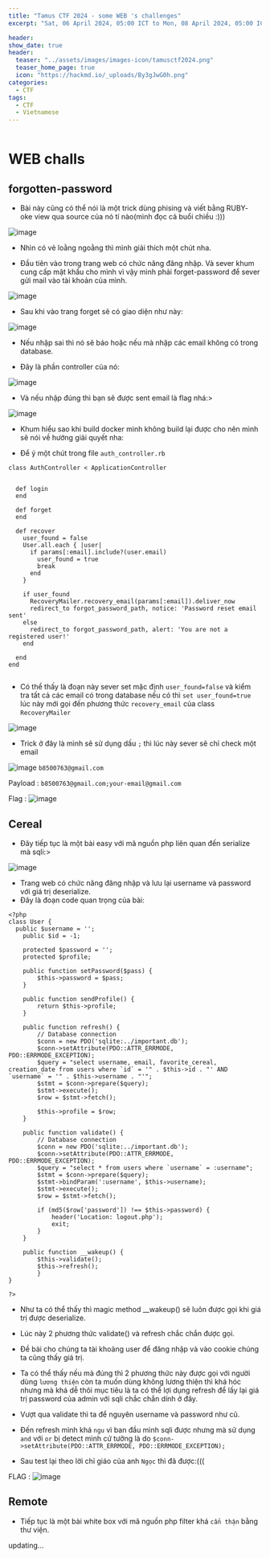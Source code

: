 ```yaml
---
title: "Tamus CTF 2024 - some WEB 's challenges"
excerpt: "Sat, 06 April 2024, 05:00 ICT to Mon, 08 April 2024, 05:00 ICT"

header:
show_date: true
header:
  teaser: "../assets/images/images-icon/tamusctf2024.png"
  teaser_home_page: true
  icon: "https://hackmd.io/_uploads/By3gJwG0h.png"
categories:
  - CTF
tags:
  - CTF
  - Vietnamese
---
```


<p align="center">
<img src="https://l3mnt2010.github.io/assets/images/images-icon/tamusctf2024.png" alt="">
</p>


# WEB challs

## forgotten-password


- Bài này cũng có thể nói là một trick dùng phising và viết bằng RUBY- oke view qua source của nó tí nào(mình đọc cả buổi chiều :)))


![image](https://hackmd.io/_uploads/SkU_Va7xR.png)


- Nhìn có vẻ loằng ngoằng thì mình giải thích một chút nha.

- Đầu tiên vào trong trang web có chức năng đăng nhập. Và sever khum cung cấp mật khẩu cho mình vì vậy mình phải forget-password để sever gửi mail vào tài khoản của mình.


![image](https://hackmd.io/_uploads/SJNJSTXeA.png)

- Sau khi vào trang forget sẽ có giao diện như này:

![image](https://hackmd.io/_uploads/BJ-ZBpmx0.png)
- Nếu nhập sai thì nó sẽ báo hoặc nếu mà nhập các email không có trong database.

- Đây là phần controller của nó:

![image](https://hackmd.io/_uploads/HJcHr6mxA.png)


- Và nếu nhập đúng thì bạn sẽ được sent email là flag nhá:>

![image](https://hackmd.io/_uploads/Bk_dBT7eA.png)

- Khum hiểu sao khi build docker mình không build lại được cho nên mình sẽ nói về hướng giải quyết nha:

- Để ý một chút trong file `auth_controller.rb`


```
class AuthController < ApplicationController


  def login
  end

  def forget
  end

  def recover
    user_found = false
    User.all.each { |user|
      if params[:email].include?(user.email)
        user_found = true
        break
      end
    }

    if user_found
      RecoveryMailer.recovery_email(params[:email]).deliver_now
      redirect_to forgot_password_path, notice: 'Password reset email sent'
    else
      redirect_to forgot_password_path, alert: 'You are not a registered user!'
    end

  end
end


```

- Có thể thấy là đoạn này sever set mặc định `user_found=false` và kiểm tra tất cả các email có trong database nếu có thì `set user_found=true` lúc này mới gọi đến phương thức `recovery_email` của class `RecoveryMailer`

![image](https://hackmd.io/_uploads/H1d58p7g0.png)

- Trick ở đây là mình sẽ sử dụng dấu `;` thì lúc này sever sẽ chỉ check một email 

![image](https://hackmd.io/_uploads/B1RMv6mlC.png) `b8500763@gmail.com`

Payload : `b8500763@gmail.com;your-email@gmail.com`


Flag : ![image](https://hackmd.io/_uploads/rJLtwamgA.png)



## Cereal

- Đây tiếp tục là một bài easy với mã nguồn php liên quan đến serialize mà sqli:>


![image](https://hackmd.io/_uploads/rJK4Oa7gC.png)


- Trang web có chức năng đăng nhập và lưu lại username và password với giá trị deserialize. 
- Đây là đoạn code quan trọng của bài:

```
<?php
class User {
  public $username = '';
	public $id = -1;
	
	protected $password = '';
	protected $profile;

	public function setPassword($pass) {
		$this->password = $pass;
	}

	public function sendProfile() {
		return $this->profile;
	}

	public function refresh() {
		// Database connection
		$conn = new PDO('sqlite:../important.db');
		$conn->setAttribute(PDO::ATTR_ERRMODE, PDO::ERRMODE_EXCEPTION);
		$query = "select username, email, favorite_cereal, creation_date from users where `id` = '" . $this->id . "' AND `username` = '" . $this->username . "'";
		$stmt = $conn->prepare($query);
		$stmt->execute();
		$row = $stmt->fetch();

		$this->profile = $row;
	}

	public function validate() {
		// Database connection
		$conn = new PDO('sqlite:../important.db');
		$conn->setAttribute(PDO::ATTR_ERRMODE, PDO::ERRMODE_EXCEPTION);
		$query = "select * from users where `username` = :username";
		$stmt = $conn->prepare($query);
		$stmt->bindParam(':username', $this->username);
		$stmt->execute();
		$row = $stmt->fetch();

		if (md5($row['password']) !== $this->password) {
			header('Location: logout.php');
			exit;
		}
	}

	public function __wakeup() {
		$this->validate();
		$this->refresh();
    	}
}

?>

```

- Như ta có thể thấy thì magic method __wakeup() sẽ luôn được gọi khi giá trị được deserialize.
- Lúc này 2 phương thức validate() và refresh chắc chắn được gọi.

- Đề bài cho chúng ta tài khoảng user để đăng nhập và vào cookie chúng ta cũng thấy giá trị.

- Ta có thể thấy nếu mà đúng thì 2 phương thức này được gọi với người dùng `lương thiện` còn ta muốn dùng không lương thiện thì khá hóc nhưng mà khá dễ thôi mục tiêu là ta có thể lợi dụng refresh để lấy lại giá trị password của admin với sqli chắc chắn dính ở đây.

- Vượt qua validate thì ta để nguyên username và password như cũ.
- Đến refresh mình khá `ngu` vì ban đầu mình sqli được nhưng mà sử dụng `and` với `or` bị detect mình cứ tưởng là do ``$conn->setAttribute(PDO::ATTR_ERRMODE, PDO::ERRMODE_EXCEPTION);
``

- Sau test lại theo lời chỉ giáo của anh `Ngọc` thì đã được:(((

FLAG : ![image](https://hackmd.io/_uploads/HJCS5TQlC.png)


## Remote


- Tiếp tục là một bài white box với mã nguồn php filter khá `cẩn thận` bằng thư viện.

updating...
